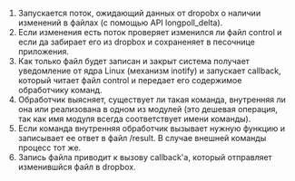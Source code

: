 1. Запускается поток, ожидающий данных от dropobx о наличии изменений в файлах (с помощью API longpoll_delta).
2. Если изменения есть поток проверяет изменился ли файл control и если да забирает его из dropbox и сохраненяет в песочнице приложения.
3. Как только файл будет записан и закрыт система получает уведомление от ядра Linux (механизм inotify) и запускает callback, который читает файл control и передает его содержимое обработчику команд.
4. Обработчик выясняет, существует ли такая команда, внутренняя ли она или реализована в одном из модулей (это дешевая операция, так как имя модуля всегда соответствует имени команды).
5. Если команда внутренняя обработчик вызывает нужную функцию и записывает ее ответ в файл /result. В случае внешней команды процесс тот же.
6. Запись файла приводит к вызову callback'а, который отправляет изменившйся файл в dropbox.

